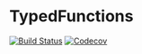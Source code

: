 # TypedFunctions

[![Build Status](https://travis-ci.com/cscherrer/TypedFunctions.jl.svg?branch=master)](https://travis-ci.com/cscherrer/TypedFunctions.jl)
[![Codecov](https://codecov.io/gh/cscherrer/TypedFunctions.jl/branch/master/graph/badge.svg)](https://codecov.io/gh/cscherrer/TypedFunctions.jl)
